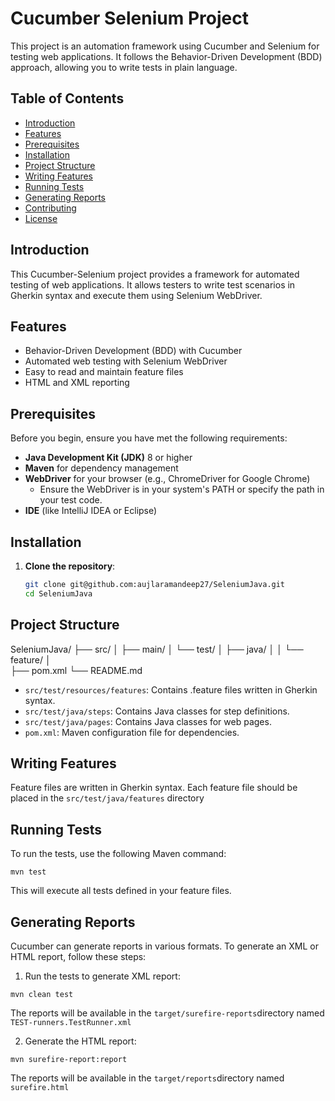 # Cucumber Selenium Project

This project is an automation framework using Cucumber and Selenium for testing web applications. 
It follows the Behavior-Driven Development (BDD) approach, allowing you to write tests in plain language.

## Table of Contents

- [Introduction](#introduction)
- [Features](#features)
- [Prerequisites](#prerequisites)
- [Installation](#installation)
- [Project Structure](#project-structure)
- [Writing Features](#writing-features)
- [Running Tests](#running-tests)
- [Generating Reports](#generating-reports)
- [Contributing](#contributing)
- [License](#license)

## Introduction

This Cucumber-Selenium project provides a framework for automated testing of web applications. 
It allows testers to write test scenarios in Gherkin syntax and execute them using Selenium WebDriver.

## Features

- Behavior-Driven Development (BDD) with Cucumber
- Automated web testing with Selenium WebDriver
- Easy to read and maintain feature files
- HTML and XML reporting

## Prerequisites

Before you begin, ensure you have met the following requirements:

- **Java Development Kit (JDK)** 8 or higher
- **Maven** for dependency management
- **WebDriver** for your browser (e.g., ChromeDriver for Google Chrome)
  - Ensure the WebDriver is in your system's PATH or specify the path in your test code.
- **IDE** (like IntelliJ IDEA or Eclipse)

## Installation

1. **Clone the repository**:
   ```bash
   git clone git@github.com:aujlaramandeep27/SeleniumJava.git
   cd SeleniumJava
   
## Project Structure

SeleniumJava/
├── src/
│   ├── main/
│   └── test/
│       ├── java/
│       │   └── feature/
│       
├── pom.xml
└── README.md

- `src/test/resources/features`: Contains .feature files written in Gherkin syntax.
- `src/test/java/steps`: Contains Java classes for step definitions.
- `src/test/java/pages`: Contains Java classes for web pages.
- `pom.xml`: Maven configuration file for dependencies.

## Writing Features

Feature files are written in Gherkin syntax. 
Each feature file should be placed in the `src/test/java/features` directory

## Running Tests
To run the tests, use the following Maven command:

`mvn test`

This will execute all tests defined in your feature files.

## Generating Reports
Cucumber can generate reports in various formats. 
To generate an XML or HTML report, follow these steps:

1. Run the tests to generate XML report:

`mvn clean test`

The reports will be available in the `target/surefire-reports`directory named `TEST-runners.TestRunner.xml`

2. Generate the HTML report:

`mvn surefire-report:report`

The reports will be available in the `target/reports`directory named `surefire.html`